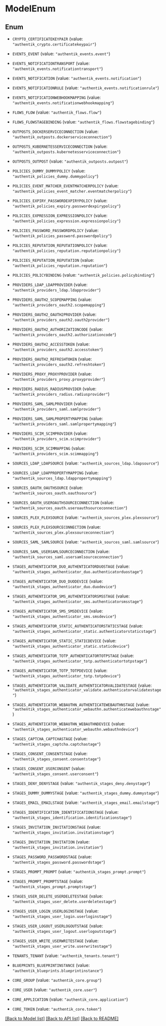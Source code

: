 # ModelEnum

## Enum


* `CRYPTO_CERTIFICATEKEYPAIR` (value: `"authentik_crypto.certificatekeypair"`)

* `EVENTS_EVENT` (value: `"authentik_events.event"`)

* `EVENTS_NOTIFICATIONTRANSPORT` (value: `"authentik_events.notificationtransport"`)

* `EVENTS_NOTIFICATION` (value: `"authentik_events.notification"`)

* `EVENTS_NOTIFICATIONRULE` (value: `"authentik_events.notificationrule"`)

* `EVENTS_NOTIFICATIONWEBHOOKMAPPING` (value: `"authentik_events.notificationwebhookmapping"`)

* `FLOWS_FLOW` (value: `"authentik_flows.flow"`)

* `FLOWS_FLOWSTAGEBINDING` (value: `"authentik_flows.flowstagebinding"`)

* `OUTPOSTS_DOCKERSERVICECONNECTION` (value: `"authentik_outposts.dockerserviceconnection"`)

* `OUTPOSTS_KUBERNETESSERVICECONNECTION` (value: `"authentik_outposts.kubernetesserviceconnection"`)

* `OUTPOSTS_OUTPOST` (value: `"authentik_outposts.outpost"`)

* `POLICIES_DUMMY_DUMMYPOLICY` (value: `"authentik_policies_dummy.dummypolicy"`)

* `POLICIES_EVENT_MATCHER_EVENTMATCHERPOLICY` (value: `"authentik_policies_event_matcher.eventmatcherpolicy"`)

* `POLICIES_EXPIRY_PASSWORDEXPIRYPOLICY` (value: `"authentik_policies_expiry.passwordexpirypolicy"`)

* `POLICIES_EXPRESSION_EXPRESSIONPOLICY` (value: `"authentik_policies_expression.expressionpolicy"`)

* `POLICIES_PASSWORD_PASSWORDPOLICY` (value: `"authentik_policies_password.passwordpolicy"`)

* `POLICIES_REPUTATION_REPUTATIONPOLICY` (value: `"authentik_policies_reputation.reputationpolicy"`)

* `POLICIES_REPUTATION_REPUTATION` (value: `"authentik_policies_reputation.reputation"`)

* `POLICIES_POLICYBINDING` (value: `"authentik_policies.policybinding"`)

* `PROVIDERS_LDAP_LDAPPROVIDER` (value: `"authentik_providers_ldap.ldapprovider"`)

* `PROVIDERS_OAUTH2_SCOPEMAPPING` (value: `"authentik_providers_oauth2.scopemapping"`)

* `PROVIDERS_OAUTH2_OAUTH2PROVIDER` (value: `"authentik_providers_oauth2.oauth2provider"`)

* `PROVIDERS_OAUTH2_AUTHORIZATIONCODE` (value: `"authentik_providers_oauth2.authorizationcode"`)

* `PROVIDERS_OAUTH2_ACCESSTOKEN` (value: `"authentik_providers_oauth2.accesstoken"`)

* `PROVIDERS_OAUTH2_REFRESHTOKEN` (value: `"authentik_providers_oauth2.refreshtoken"`)

* `PROVIDERS_PROXY_PROXYPROVIDER` (value: `"authentik_providers_proxy.proxyprovider"`)

* `PROVIDERS_RADIUS_RADIUSPROVIDER` (value: `"authentik_providers_radius.radiusprovider"`)

* `PROVIDERS_SAML_SAMLPROVIDER` (value: `"authentik_providers_saml.samlprovider"`)

* `PROVIDERS_SAML_SAMLPROPERTYMAPPING` (value: `"authentik_providers_saml.samlpropertymapping"`)

* `PROVIDERS_SCIM_SCIMPROVIDER` (value: `"authentik_providers_scim.scimprovider"`)

* `PROVIDERS_SCIM_SCIMMAPPING` (value: `"authentik_providers_scim.scimmapping"`)

* `SOURCES_LDAP_LDAPSOURCE` (value: `"authentik_sources_ldap.ldapsource"`)

* `SOURCES_LDAP_LDAPPROPERTYMAPPING` (value: `"authentik_sources_ldap.ldappropertymapping"`)

* `SOURCES_OAUTH_OAUTHSOURCE` (value: `"authentik_sources_oauth.oauthsource"`)

* `SOURCES_OAUTH_USEROAUTHSOURCECONNECTION` (value: `"authentik_sources_oauth.useroauthsourceconnection"`)

* `SOURCES_PLEX_PLEXSOURCE` (value: `"authentik_sources_plex.plexsource"`)

* `SOURCES_PLEX_PLEXSOURCECONNECTION` (value: `"authentik_sources_plex.plexsourceconnection"`)

* `SOURCES_SAML_SAMLSOURCE` (value: `"authentik_sources_saml.samlsource"`)

* `SOURCES_SAML_USERSAMLSOURCECONNECTION` (value: `"authentik_sources_saml.usersamlsourceconnection"`)

* `STAGES_AUTHENTICATOR_DUO_AUTHENTICATORDUOSTAGE` (value: `"authentik_stages_authenticator_duo.authenticatorduostage"`)

* `STAGES_AUTHENTICATOR_DUO_DUODEVICE` (value: `"authentik_stages_authenticator_duo.duodevice"`)

* `STAGES_AUTHENTICATOR_SMS_AUTHENTICATORSMSSTAGE` (value: `"authentik_stages_authenticator_sms.authenticatorsmsstage"`)

* `STAGES_AUTHENTICATOR_SMS_SMSDEVICE` (value: `"authentik_stages_authenticator_sms.smsdevice"`)

* `STAGES_AUTHENTICATOR_STATIC_AUTHENTICATORSTATICSTAGE` (value: `"authentik_stages_authenticator_static.authenticatorstaticstage"`)

* `STAGES_AUTHENTICATOR_STATIC_STATICDEVICE` (value: `"authentik_stages_authenticator_static.staticdevice"`)

* `STAGES_AUTHENTICATOR_TOTP_AUTHENTICATORTOTPSTAGE` (value: `"authentik_stages_authenticator_totp.authenticatortotpstage"`)

* `STAGES_AUTHENTICATOR_TOTP_TOTPDEVICE` (value: `"authentik_stages_authenticator_totp.totpdevice"`)

* `STAGES_AUTHENTICATOR_VALIDATE_AUTHENTICATORVALIDATESTAGE` (value: `"authentik_stages_authenticator_validate.authenticatorvalidatestage"`)

* `STAGES_AUTHENTICATOR_WEBAUTHN_AUTHENTICATEWEBAUTHNSTAGE` (value: `"authentik_stages_authenticator_webauthn.authenticatewebauthnstage"`)

* `STAGES_AUTHENTICATOR_WEBAUTHN_WEBAUTHNDEVICE` (value: `"authentik_stages_authenticator_webauthn.webauthndevice"`)

* `STAGES_CAPTCHA_CAPTCHASTAGE` (value: `"authentik_stages_captcha.captchastage"`)

* `STAGES_CONSENT_CONSENTSTAGE` (value: `"authentik_stages_consent.consentstage"`)

* `STAGES_CONSENT_USERCONSENT` (value: `"authentik_stages_consent.userconsent"`)

* `STAGES_DENY_DENYSTAGE` (value: `"authentik_stages_deny.denystage"`)

* `STAGES_DUMMY_DUMMYSTAGE` (value: `"authentik_stages_dummy.dummystage"`)

* `STAGES_EMAIL_EMAILSTAGE` (value: `"authentik_stages_email.emailstage"`)

* `STAGES_IDENTIFICATION_IDENTIFICATIONSTAGE` (value: `"authentik_stages_identification.identificationstage"`)

* `STAGES_INVITATION_INVITATIONSTAGE` (value: `"authentik_stages_invitation.invitationstage"`)

* `STAGES_INVITATION_INVITATION` (value: `"authentik_stages_invitation.invitation"`)

* `STAGES_PASSWORD_PASSWORDSTAGE` (value: `"authentik_stages_password.passwordstage"`)

* `STAGES_PROMPT_PROMPT` (value: `"authentik_stages_prompt.prompt"`)

* `STAGES_PROMPT_PROMPTSTAGE` (value: `"authentik_stages_prompt.promptstage"`)

* `STAGES_USER_DELETE_USERDELETESTAGE` (value: `"authentik_stages_user_delete.userdeletestage"`)

* `STAGES_USER_LOGIN_USERLOGINSTAGE` (value: `"authentik_stages_user_login.userloginstage"`)

* `STAGES_USER_LOGOUT_USERLOGOUTSTAGE` (value: `"authentik_stages_user_logout.userlogoutstage"`)

* `STAGES_USER_WRITE_USERWRITESTAGE` (value: `"authentik_stages_user_write.userwritestage"`)

* `TENANTS_TENANT` (value: `"authentik_tenants.tenant"`)

* `BLUEPRINTS_BLUEPRINTINSTANCE` (value: `"authentik_blueprints.blueprintinstance"`)

* `CORE_GROUP` (value: `"authentik_core.group"`)

* `CORE_USER` (value: `"authentik_core.user"`)

* `CORE_APPLICATION` (value: `"authentik_core.application"`)

* `CORE_TOKEN` (value: `"authentik_core.token"`)


[[Back to Model list]](../README.md#documentation-for-models) [[Back to API list]](../README.md#documentation-for-api-endpoints) [[Back to README]](../README.md)


